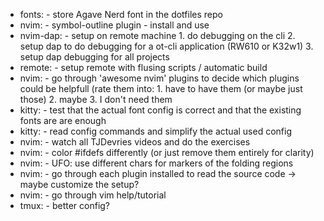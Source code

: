 * fonts:    - store Agave Nerd font in the dotfiles repo
* nvim:		- symbol-outline plugin - install and use
* nvim-dap:	- setup on remote machine
                1. do debugging on the cli
                2. setup dap to do debugging for a ot-cli application (RW610 or K32w1)
                3. setup dap debugging for all projects
* remote:	- setup remote with flusing scripts / automatic build
* nvim:		- go through 'awesome nvim' plugins to decide which plugins could be helpfull (rate them into:
                1. have to have them (or maybe just those)
                2. maybe
                3. I don't need them
* kitty:    - test that the actual font config is correct and that the existing fonts are are enough
* kitty:    - read config commands and simplify the actual used config
* nvim:		- watch all TJDevries videos and do the exercises
* nvim:		- color #ifdefs differently (or just remove them entirely for clarity)
* nvim:     - UFO: use different chars for markers of the folding regions
* nvim:     - go through each plugin installed to read the source code -> maybe customize the setup?
* nvim:     - go through vim help/tutorial
* tmux:     - better config?
